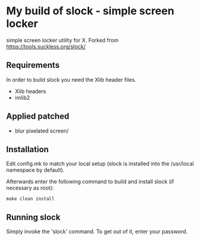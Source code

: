 My build of slock - simple screen locker
========================================
simple screen locker utility for X. Forked from https://tools.suckless.org/slock/


Requirements
------------
In order to build slock you need the Xlib header files.
* Xlib headers
* imlib2


Applied patched
---------------

* blur pixelated screen/


Installation
------------
Edit config.mk to match your local setup (slock is installed into
the /usr/local namespace by default).

Afterwards enter the following command to build and install slock
(if necessary as root):

    make clean install


Running slock
-------------
Simply invoke the 'slock' command. To get out of it, enter your password.
